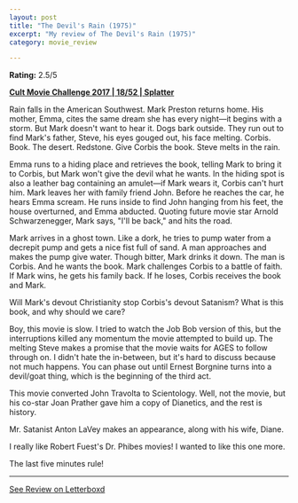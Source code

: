 ```yaml
---
layout: post
title: "The Devil's Rain (1975)"
excerpt: "My review of The Devil's Rain (1975)"
category: movie_review

---
```


**Rating:** 2.5/5

<b><a href="https://boxd.it/q7TYk/detail">Cult Movie Challenge 2017 | 18/52 | Splatter</a></b>

Rain falls in the American Southwest. Mark Preston returns home. His mother, Emma, cites the same dream she has every night—it begins with a storm. But Mark doesn't want to hear it. Dogs bark outside. They run out to find Mark's father, Steve, his eyes gouged out, his face melting. Corbis. Book. The desert. Redstone. Give Corbis the book. Steve melts in the rain. 

Emma runs to a hiding place and retrieves the book, telling Mark to bring it to Corbis, but Mark won't give the devil what he wants. In the hiding spot is also a leather bag containing an amulet—if Mark wears it, Corbis can't hurt him. Mark leaves her with family friend John. Before he reaches the car, he hears Emma scream. He runs inside to find John hanging from his feet, the house overturned, and Emma abducted. Quoting future movie star Arnold Schwarzenegger, Mark says, "I'll be back," and hits the road.

Mark arrives in a ghost town. Like a dork, he tries to pump water from a decrepit pump and gets a nice fist full of sand. A man approaches and makes the pump give water. Though bitter, Mark drinks it down. The man is Corbis. And he wants the book. Mark challenges Corbis to a battle of faith. If Mark wins, he gets his family back. If he loses, Corbis receives the book and Mark. 

Will Mark's devout Christianity stop Corbis's devout Satanism? What is this book, and why should we care? 

Boy, this movie is slow. I tried to watch the Job Bob version of this, but the interruptions killed any momentum the movie attempted to build up. The melting Steve makes a promise that the movie waits for AGES to follow through on. I didn't hate the in-between, but it's hard to discuss because not much happens. You can phase out until Ernest Borgnine turns into a devil/goat thing, which is the beginning of the third act.

This movie converted John Travolta to Scientology. Well, not the movie, but his co-star Joan Prather gave him a copy of Dianetics, and the rest is history.

Mr. Satanist Anton LaVey makes an appearance, along with his wife, Diane.

I really like Robert Fuest's Dr. Phibes movies! I wanted to like this one more.

The last five minutes rule!

<hr>

[See Review on Letterboxd](https://boxd.it/9hXIZv)
